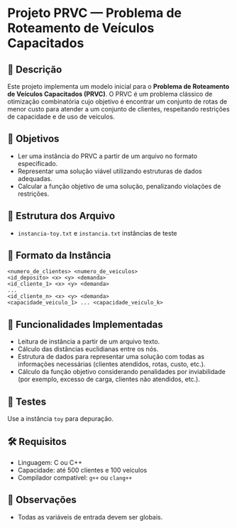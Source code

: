 # Projeto PRVC — Problema de Roteamento de Veículos Capacitados

## 📘 Descrição

Este projeto implementa um modelo inicial para o **Problema de Roteamento de Veículos Capacitados (PRVC)**. O PRVC é um problema clássico de otimização combinatória cujo objetivo é encontrar um conjunto de rotas de menor custo para atender a um conjunto de clientes, respeitando restrições de capacidade e de uso de veículos.

## 📌 Objetivos

- Ler uma instância do PRVC a partir de um arquivo no formato especificado.
- Representar uma solução viável utilizando estruturas de dados adequadas.
- Calcular a função objetivo de uma solução, penalizando violações de restrições.

## 📁 Estrutura dos Arquivo

- `instancia-toy.txt` e `instancia.txt` instâncias de teste

## 🧾 Formato da Instância

```
<numero_de_clientes> <numero_de_veiculos>
<id_deposito> <x> <y> <demanda>
<id_cliente_1> <x> <y> <demanda>
...
<id_cliente_n> <x> <y> <demanda>
<capacidade_veiculo_1> ... <capacidade_veiculo_k>
```

## 🔧 Funcionalidades Implementadas

- Leitura de instância a partir de um arquivo texto.
- Cálculo das distâncias euclidianas entre os nós.
- Estrutura de dados para representar uma solução com todas as informações necessárias (clientes atendidos, rotas, custo, etc.).
- Cálculo da função objetivo considerando penalidades por inviabilidade (por exemplo, excesso de carga, clientes não atendidos, etc.).

## 🧪 Testes

Use a instância `toy` para depuração. 

## 🛠 Requisitos

- Linguagem: C ou C++
- Capacidade: até 500 clientes e 100 veículos
- Compilador compatível: `g++` ou `clang++`

## 📎 Observações

- Todas as variáveis de entrada devem ser globais.